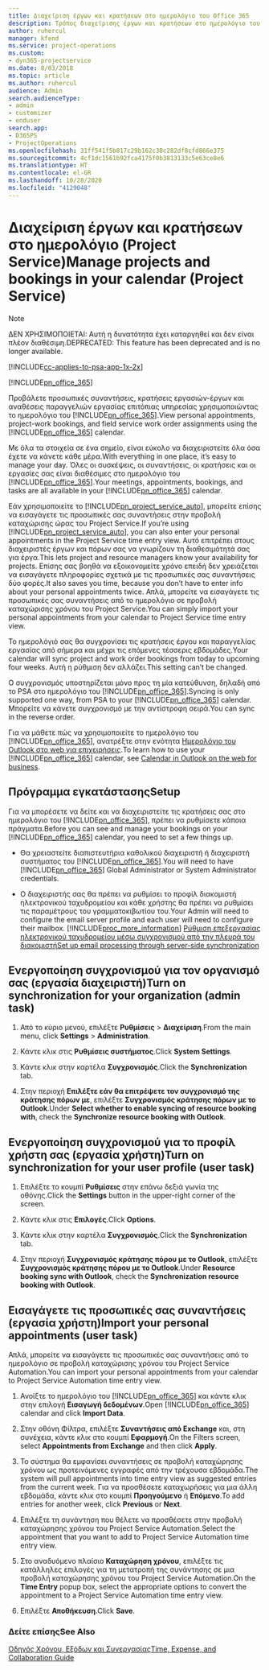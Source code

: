 ```yaml
---
title: Διαχείριση έργων και κρατήσεων στο ημερολόγιο του Office 365
description: Τρόπος διαχείρισης έργων και κρατήσεων στο ημερολόγιο του Office 365
author: ruhercul
manager: kfend
ms.service: project-operations
ms.custom:
- dyn365-projectservice
ms.date: 8/03/2018
ms.topic: article
ms.author: ruhercul
audience: Admin
search.audienceType:
- admin
- customizer
- enduser
search.app:
- D365PS
- ProjectOperations
ms.openlocfilehash: 31ff541f5b817c29b162c38c282df8cfd866e375
ms.sourcegitcommit: 4cf1dc1561b92fca4175f0b3813133c5e63ce8e6
ms.translationtype: HT
ms.contentlocale: el-GR
ms.lasthandoff: 10/28/2020
ms.locfileid: "4129048"
---
```

# <a name="manage-projects-and-bookings-in-your-calendar-project-service"></a><span data-ttu-id="8ad5f-103">Διαχείριση έργων και κρατήσεων στο ημερολόγιο (Project Service)</span><span class="sxs-lookup"><span data-stu-id="8ad5f-103">Manage projects and bookings in your calendar (Project Service)</span></span>

> [!Note]
> <span data-ttu-id="8ad5f-104">ΔΕΝ ΧΡΗΣΙΜΟΠΟΙΕΤΑΙ: Αυτή η δυνατότητα έχει καταργηθεί και δεν είναι πλέον διαθέσιμη.</span><span class="sxs-lookup"><span data-stu-id="8ad5f-104">DEPRECATED: This feature has been deprecated and is no longer available.</span></span>

[!INCLUDE[cc-applies-to-psa-app-1x-2x](../includes/cc-applies-to-psa-app-1x-2x.md)]

[!INCLUDE[pn_office_365](../includes/pn-office-365.md)] 

<span data-ttu-id="8ad5f-105">Προβάλετε προσωπικές συναντήσεις, κρατήσεις εργασιών-έργων και αναθέσεις παραγγελιών εργασίας επιτόπιας υπηρεσίας χρησιμοποιώντας το ημερολόγιο του [!INCLUDE[pn_office_365](../includes/pn-office-365.md)].</span><span class="sxs-lookup"><span data-stu-id="8ad5f-105">View personal appointments, project-work bookings, and field service work order assignments using the [!INCLUDE[pn_office_365](../includes/pn-office-365.md)] calendar.</span></span>  
  
 <span data-ttu-id="8ad5f-106">Με όλα τα στοιχεία σε ένα σημείο, είναι εύκολο να διαχειριστείτε όλα όσα έχετε να κάνετε κάθε μέρα.</span><span class="sxs-lookup"><span data-stu-id="8ad5f-106">With everything in one place, it’s easy to manage your day.</span></span> <span data-ttu-id="8ad5f-107">Όλες οι συσκέψεις, οι συναντήσεις, οι κρατήσεις και οι εργασίες σας είναι διαθέσιμες στο ημερολόγιο του [!INCLUDE[pn_office_365](../includes/pn-office-365.md)].</span><span class="sxs-lookup"><span data-stu-id="8ad5f-107">Your meetings, appointments, bookings, and tasks are all available in your [!INCLUDE[pn_office_365](../includes/pn-office-365.md)] calendar.</span></span>  
  
 <span data-ttu-id="8ad5f-108">Εάν χρησιμοποιείτε το [!INCLUDE[pn_project_service_auto](../includes/pn-project-service-auto.md)], μπορείτε επίσης να εισαγάγετε τις προσωπικές σας συναντήσεις στην προβολή καταχώρισης ώρας του Project Service.</span><span class="sxs-lookup"><span data-stu-id="8ad5f-108">If you’re using [!INCLUDE[pn_project_service_auto](../includes/pn-project-service-auto.md)], you can also enter your personal appointments in the Project Service time entry view.</span></span> <span data-ttu-id="8ad5f-109">Αυτό επιτρέπει στους διαχειριστές έργων και πόρων σας να γνωρίζουν τη διαθεσιμότητά σας για έργα.</span><span class="sxs-lookup"><span data-stu-id="8ad5f-109">This lets project and resource managers know your availability for projects.</span></span> <span data-ttu-id="8ad5f-110">Επίσης σας βοηθά να εξοικονομείτε χρόνο επειδή δεν χρειάζεται να εισαγάγετε πληροφορίες σχετικά με τις προσωπικές σας συναντήσεις δύο φορές.</span><span class="sxs-lookup"><span data-stu-id="8ad5f-110">It also saves you time, because you don’t have to enter info about your personal appointments twice.</span></span> <span data-ttu-id="8ad5f-111">Απλά, μπορείτε να εισαγάγετε τις προσωπικές σας συναντήσεις από το ημερολόγιο σε προβολή καταχώρισης χρόνου του Project Service.</span><span class="sxs-lookup"><span data-stu-id="8ad5f-111">You can simply import your personal appointments from your calendar to Project Service time entry view.</span></span>  
  
 <span data-ttu-id="8ad5f-112">Το ημερολόγιό σας θα συγχρονίσει τις κρατήσεις έργου και παραγγελίας εργασίας από σήμερα και μέχρι τις επόμενες τέσσερις εβδομάδες.</span><span class="sxs-lookup"><span data-stu-id="8ad5f-112">Your calendar will sync project and work order bookings from today to upcoming four weeks.</span></span> <span data-ttu-id="8ad5f-113">Αυτή η ρύθμιση δεν αλλάζει.</span><span class="sxs-lookup"><span data-stu-id="8ad5f-113">This setting can’t be changed.</span></span>  
  
 <span data-ttu-id="8ad5f-114">Ο συγχρονισμός υποστηρίζεται μόνο προς τη μία κατεύθυνση, δηλαδή από το PSA στο ημερολόγιο του [!INCLUDE[pn_office_365](../includes/pn-office-365.md)].</span><span class="sxs-lookup"><span data-stu-id="8ad5f-114">Syncing is only supported one way, from PSA to your [!INCLUDE[pn_office_365](../includes/pn-office-365.md)] calendar.</span></span> <span data-ttu-id="8ad5f-115">Μπορείτε να κάνετε συγχρονισμό με την αντίστροφη σειρά.</span><span class="sxs-lookup"><span data-stu-id="8ad5f-115">You can sync in the reverse order.</span></span> 
  
 <span data-ttu-id="8ad5f-116">Για να μάθετε πώς να χρησιμοποιείτε το ημερολόγιο του [!INCLUDE[pn_office_365](../includes/pn-office-365.md)], ανατρέξτε στην ενότητα [Ημερολόγιο του Outlook στο web για επιχειρήσεις](https://support.office.com/article/Calendar-in-Outlook-on-the-web-for-business-5219c457-d1fe-4c2f-9032-1a816b88e936).</span><span class="sxs-lookup"><span data-stu-id="8ad5f-116">To learn how to use your [!INCLUDE[pn_office_365](../includes/pn-office-365.md)] calendar, see [Calendar in Outlook on the web for business](https://support.office.com/article/Calendar-in-Outlook-on-the-web-for-business-5219c457-d1fe-4c2f-9032-1a816b88e936).</span></span>  
  
## <a name="setup"></a><span data-ttu-id="8ad5f-117">Πρόγραμμα εγκατάστασης</span><span class="sxs-lookup"><span data-stu-id="8ad5f-117">Setup</span></span>  
 <span data-ttu-id="8ad5f-118">Για να μπορέσετε να δείτε και να διαχειριστείτε τις κρατήσεις σας στο ημερολόγιο του [!INCLUDE[pn_office_365](../includes/pn-office-365.md)], πρέπει να ρυθμίσετε κάποια πράγματα.</span><span class="sxs-lookup"><span data-stu-id="8ad5f-118">Before you can see and manage your bookings on your [!INCLUDE[pn_office_365](../includes/pn-office-365.md)] calendar, you need to set a few things up.</span></span>  
  
- <span data-ttu-id="8ad5f-119">Θα χρειαστείτε διαπιστευτήρια καθολικού διαχειριστή ή διαχειριστή συστήματος του [!INCLUDE[pn_office_365](../includes/pn-office-365.md)].</span><span class="sxs-lookup"><span data-stu-id="8ad5f-119">You will need to have [!INCLUDE[pn_office_365](../includes/pn-office-365.md)] Global Administrator or System Administrator credentials.</span></span>  
  
- <span data-ttu-id="8ad5f-120">Ο διαχειριστής σας θα πρέπει να ρυθμίσει το προφίλ διακομιστή ηλεκτρονικού ταχυδρομείου και κάθε χρήστης θα πρέπει να ρυθμίσει τις παραμέτρους του γραμματοκιβωτίου του.</span><span class="sxs-lookup"><span data-stu-id="8ad5f-120">Your Admin will need to configure the email server profile and each user will need to configure their mailbox.</span></span> [!INCLUDE[proc_more_information](../includes/proc-more-information.md)] <span data-ttu-id="8ad5f-121">[Ρύθμιση επεξεργασίας ηλεκτρονικού ταχυδρομείου μέσω συγχρονισμού από την πλευρά του διακομιστή](https://docs.microsoft.com/dynamics365/customerengagement/on-premises/admin/set-up-server-side-synchronization-of-email-appointments-contacts-and-tasks)</span><span class="sxs-lookup"><span data-stu-id="8ad5f-121">[Set up email processing through server-side synchronization](https://docs.microsoft.com/dynamics365/customerengagement/on-premises/admin/set-up-server-side-synchronization-of-email-appointments-contacts-and-tasks)</span></span>  
  
## <a name="turn-on-synchronization-for-your-organization-admin-task"></a><span data-ttu-id="8ad5f-122">Ενεργοποίηση συγχρονισμού για τον οργανισμό σας (εργασία διαχειριστή)</span><span class="sxs-lookup"><span data-stu-id="8ad5f-122">Turn on synchronization for your organization (admin task)</span></span>  
  
1.  <span data-ttu-id="8ad5f-123">Από το κύριο μενού, επιλέξτε **Ρυθμίσεις** > **Διαχείριση**.</span><span class="sxs-lookup"><span data-stu-id="8ad5f-123">From the main menu, click **Settings** > **Administration**.</span></span>  
  
2.  <span data-ttu-id="8ad5f-124">Κάντε κλικ στις **Ρυθμίσεις συστήματος**.</span><span class="sxs-lookup"><span data-stu-id="8ad5f-124">Click **System Settings**.</span></span>  
  
3.  <span data-ttu-id="8ad5f-125">Κάντε κλικ στην καρτέλα **Συγχρονισμός**.</span><span class="sxs-lookup"><span data-stu-id="8ad5f-125">Click the **Synchronization** tab.</span></span>  
  
4.  <span data-ttu-id="8ad5f-126">Στην περιοχή **Επιλέξτε εάν θα επιτρέψετε τον συγχρονισμό της κράτησης πόρων με**, επιλέξτε **Συγχρονισμός κράτησης πόρων με το Outlook**.</span><span class="sxs-lookup"><span data-stu-id="8ad5f-126">Under **Select whether to enable syncing of resource booking with**, check the **Synchronize resource booking with Outlook**.</span></span>  
  
## <a name="turn-on-synchronization-for-your-user-profile-user-task"></a><span data-ttu-id="8ad5f-127">Ενεργοποίηση συγχρονισμού για το προφίλ χρήστη σας (εργασία χρήστη)</span><span class="sxs-lookup"><span data-stu-id="8ad5f-127">Turn on synchronization for your user profile (user task)</span></span>  
  
1.  <span data-ttu-id="8ad5f-128">Επιλέξτε το κουμπί **Ρυθμίσεις** στην επάνω δεξιά γωνία της οθόνης.</span><span class="sxs-lookup"><span data-stu-id="8ad5f-128">Click the **Settings** button in the upper-right corner of the screen.</span></span>  
  
2.  <span data-ttu-id="8ad5f-129">Κάντε κλικ στις **Επιλογές**.</span><span class="sxs-lookup"><span data-stu-id="8ad5f-129">Click **Options**.</span></span>  
  
3.  <span data-ttu-id="8ad5f-130">Κάντε κλικ στην καρτέλα **Συγχρονισμός**.</span><span class="sxs-lookup"><span data-stu-id="8ad5f-130">Click the **Synchronization** tab.</span></span>  
  
4.  <span data-ttu-id="8ad5f-131">Στην περιοχή **Συγχρονισμός κράτησης πόρου με το Outlook**, επιλέξτε **Συγχρονισμός κράτησης πόρου με το Outlook**.</span><span class="sxs-lookup"><span data-stu-id="8ad5f-131">Under **Resource booking sync with Outlook**, check the **Synchronization resource booking with Outlook**.</span></span>  
  
## <a name="import-your-personal-appointments-user-task"></a><span data-ttu-id="8ad5f-132">Εισαγάγετε τις προσωπικές σας συναντήσεις (εργασία χρήστη)</span><span class="sxs-lookup"><span data-stu-id="8ad5f-132">Import your personal appointments (user task)</span></span>  
 <span data-ttu-id="8ad5f-133">Απλά, μπορείτε να εισαγάγετε τις προσωπικές σας συναντήσεις από το ημερολόγιο σε προβολή καταχώρισης χρόνου του Project Service Automation.</span><span class="sxs-lookup"><span data-stu-id="8ad5f-133">You can import your personal appointments from your calendar to Project Service Automation time entry view.</span></span>  
  
1. <span data-ttu-id="8ad5f-134">Ανοίξτε το ημερολόγιο του [!INCLUDE[pn_office_365](../includes/pn-office-365.md)] και κάντε κλικ στην επιλογή **Εισαγωγή δεδομένων**.</span><span class="sxs-lookup"><span data-stu-id="8ad5f-134">Open [!INCLUDE[pn_office_365](../includes/pn-office-365.md)] calendar and click **Import Data**.</span></span>  
  
2. <span data-ttu-id="8ad5f-135">Στην οθόνη Φίλτρα, επιλέξτε **Συναντήσεις από Exchange** και, στη συνέχεια, κάντε κλικ στο κουμπί **Εφαρμογή**.</span><span class="sxs-lookup"><span data-stu-id="8ad5f-135">On the Filters screen, select **Appointments from Exchange** and then click **Apply**.</span></span>  
  
3. <span data-ttu-id="8ad5f-136">Το σύστημα θα εμφανίσει συναντήσεις σε προβολή καταχώρησης χρόνου ως προτεινόμενες εγγραφές από την τρέχουσα εβδομάδα.</span><span class="sxs-lookup"><span data-stu-id="8ad5f-136">The system will pull appointments into time entry view as suggested entries from the current week.</span></span> <span data-ttu-id="8ad5f-137">Για να προσθέσετε καταχωρήσεις για μια άλλη εβδομάδα, κάντε κλικ στο κουμπί **Προηγούμενο** ή **Επόμενο**.</span><span class="sxs-lookup"><span data-stu-id="8ad5f-137">To add entries for another week, click **Previous** or **Next**.</span></span>  
  
4. <span data-ttu-id="8ad5f-138">Επιλέξτε τη συνάντηση που θέλετε να προσθέσετε στην προβολή καταχώρησης χρόνου του Project Service Automation.</span><span class="sxs-lookup"><span data-stu-id="8ad5f-138">Select the appointment that you want to add to Project Service Automation time entry view.</span></span>  
  
5. <span data-ttu-id="8ad5f-139">Στο αναδυόμενο πλαίσιο **Καταχώρηση χρόνου**, επιλέξτε τις κατάλληλες επιλογές για τη μετατροπή της συνάντησης σε μια προβολή καταχώρησης χρόνου του Project Service Automation.</span><span class="sxs-lookup"><span data-stu-id="8ad5f-139">On the **Time Entry** popup box, select the appropriate options to convert the appointment to a Project Service Automation time entry view.</span></span>  
  
6. <span data-ttu-id="8ad5f-140">Επιλέξτε **Αποθήκευση**.</span><span class="sxs-lookup"><span data-stu-id="8ad5f-140">Click **Save**.</span></span>  
  
### <a name="see-also"></a><span data-ttu-id="8ad5f-141">Δείτε επίσης</span><span class="sxs-lookup"><span data-stu-id="8ad5f-141">See Also</span></span>  
 [<span data-ttu-id="8ad5f-142">Οδηγός Χρόνου, Εξόδων και Συνεργασίας</span><span class="sxs-lookup"><span data-stu-id="8ad5f-142">Time, Expense, and Collaboration Guide</span></span>](../psa/time-expense-collaboration-guide.md)
